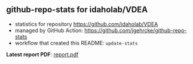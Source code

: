 ## github-repo-stats for idaholab/VDEA

- statistics for repository https://github.com/idaholab/VDEA
- managed by GitHub Action: https://github.com/jgehrcke/github-repo-stats
- workflow that created this README: `update-stats`

**Latest report PDF**: [report.pdf](https://github.com/idaholab/repository-statistics/raw/main/idaholab/VDEA/latest-report/report.pdf)

